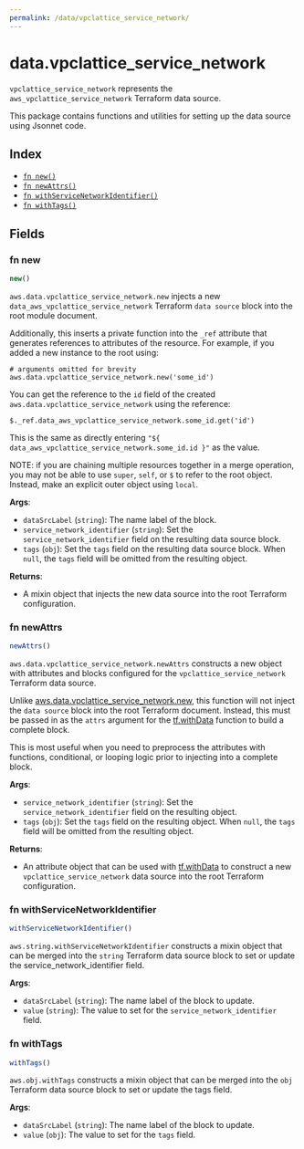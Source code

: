 ```yaml
---
permalink: /data/vpclattice_service_network/
---
```


# data.vpclattice_service_network

`vpclattice_service_network` represents the `aws_vpclattice_service_network` Terraform data source.



This package contains functions and utilities for setting up the data source using Jsonnet code.


## Index

* [`fn new()`](#fn-new)
* [`fn newAttrs()`](#fn-newattrs)
* [`fn withServiceNetworkIdentifier()`](#fn-withservicenetworkidentifier)
* [`fn withTags()`](#fn-withtags)

## Fields

### fn new

```ts
new()
```


`aws.data.vpclattice_service_network.new` injects a new `data_aws_vpclattice_service_network` Terraform `data source`
block into the root module document.

Additionally, this inserts a private function into the `_ref` attribute that generates references to attributes of the
resource. For example, if you added a new instance to the root using:

    # arguments omitted for brevity
    aws.data.vpclattice_service_network.new('some_id')

You can get the reference to the `id` field of the created `aws.data.vpclattice_service_network` using the reference:

    $._ref.data_aws_vpclattice_service_network.some_id.get('id')

This is the same as directly entering `"${ data_aws_vpclattice_service_network.some_id.id }"` as the value.

NOTE: if you are chaining multiple resources together in a merge operation, you may not be able to use `super`, `self`,
or `$` to refer to the root object. Instead, make an explicit outer object using `local`.

**Args**:
  - `dataSrcLabel` (`string`): The name label of the block.
  - `service_network_identifier` (`string`): Set the `service_network_identifier` field on the resulting data source block.
  - `tags` (`obj`): Set the `tags` field on the resulting data source block. When `null`, the `tags` field will be omitted from the resulting object.

**Returns**:
- A mixin object that injects the new data source into the root Terraform configuration.


### fn newAttrs

```ts
newAttrs()
```


`aws.data.vpclattice_service_network.newAttrs` constructs a new object with attributes and blocks configured for the `vpclattice_service_network`
Terraform data source.

Unlike [aws.data.vpclattice_service_network.new](#fn-new), this function will not inject the `data source`
block into the root Terraform document. Instead, this must be passed in as the `attrs` argument for the
[tf.withData](https://github.com/tf-libsonnet/core/tree/main/docs#fn-withdata) function to build a complete block.

This is most useful when you need to preprocess the attributes with functions, conditional, or looping logic prior to
injecting into a complete block.

**Args**:
  - `service_network_identifier` (`string`): Set the `service_network_identifier` field on the resulting object.
  - `tags` (`obj`): Set the `tags` field on the resulting object. When `null`, the `tags` field will be omitted from the resulting object.

**Returns**:
  - An attribute object that can be used with [tf.withData](https://github.com/tf-libsonnet/core/tree/main/docs#fn-withdata) to construct a new `vpclattice_service_network` data source into the root Terraform configuration.


### fn withServiceNetworkIdentifier

```ts
withServiceNetworkIdentifier()
```

`aws.string.withServiceNetworkIdentifier` constructs a mixin object that can be merged into the `string`
Terraform data source block to set or update the service_network_identifier field.



**Args**:
  - `dataSrcLabel` (`string`): The name label of the block to update.
  - `value` (`string`): The value to set for the `service_network_identifier` field.


### fn withTags

```ts
withTags()
```

`aws.obj.withTags` constructs a mixin object that can be merged into the `obj`
Terraform data source block to set or update the tags field.



**Args**:
  - `dataSrcLabel` (`string`): The name label of the block to update.
  - `value` (`obj`): The value to set for the `tags` field.
